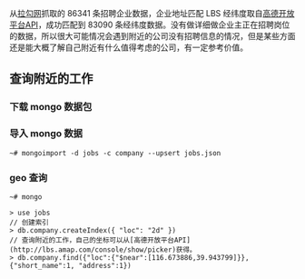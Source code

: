 从[拉勾网](https://www.lagou.com/)抓取的 86341 条招聘企业数据，企业地址匹配 LBS 经纬度取自[高德开放平台API](http://lbs.amap.com/console/show/picker)，成功匹配到 83090 条经纬度数据。没有做详细做企业主正在招聘岗位的数据，所以很大可能情况会遇到附近的公司没有招聘信息的情况，但是某些方面还是能大概了解自己附近有什么值得考虑的公司，有一定参考价值。

## 查询附近的工作

### 下载 mongo 数据包 

### 导入 mongo 数据

```
~# mongoimport -d jobs -c company --upsert jobs.json   
```

### geo 查询

```
~# mongo
```

```
> use jobs
// 创建索引
> db.company.createIndex({ "loc": "2d" })
// 查询附近的工作，自己的坐标可以从[高德开放平台API](http://lbs.amap.com/console/show/picker)获得。
> db.company.find({"loc":{"$near":[116.673886,39.943799]}},{"short_name":1, "address":1})
```
